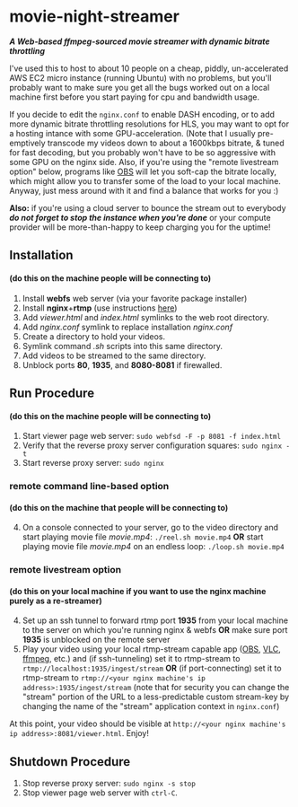 # movie-night-streamer
***A Web-based ffmpeg-sourced movie streamer with dynamic bitrate throttling***

I've used this to host to about 10 people on a cheap, piddly, un-accelerated AWS EC2 micro instance (running Ubuntu) with no problems, but you'll probably want to make sure you get all the bugs worked out on a local machine first before you start paying for cpu and bandwidth usage. 

If you decide to edit the `nginx.conf` to enable DASH encoding, or to add more dynamic bitrate throttling resolutions for HLS, you may want to opt for a hosting intance with some GPU-acceleration. (Note that I usually pre-emptively transcode my videos down to about a 1600kbps bitrate, & tuned for fast decoding, but you probably won't have to be so aggressive with some GPU on the nginx side. Also, if you're using the "remote livestream option" below, programs like [OBS](https://obsproject.com) will let you soft-cap the bitrate locally, which might allow you to transfer some of the load to your local machine. Anyway, just mess around with it and find a balance that works for you :)

**Also:** if you're using a cloud server to bounce the stream out to everybody ***do not forget to stop the instance when you're done*** or your compute provider will be more-than-happy to keep charging you for the uptime!

## Installation
#### (do this on the machine people will be connecting to)
1. Install **webfs** web server (via your favorite package installer)
2. Install **nginx**+**rtmp** (use instructions [here](https://www.nginx.com/blog/video-streaming-for-remote-learning-with-nginx/))
3. Add *viewer.html* and *index.html* symlinks to the web root directory.
4. Add *nginx.conf* symlink to replace installation *nginx.conf*
5. Create a directory to hold your videos.
6. Symlink command *.sh* scripts into this same directory.
7. Add videos to be streamed to the same directory.
8. Unblock ports **80**, **1935**, and **8080-8081** if firewalled.

## Run Procedure
#### (do this on the machine people will be connecting to)
1. Start viewer page web server: `sudo webfsd -F -p 8081 -f index.html`
2. Verify that the reverse proxy server configuration squares: `sudo nginx -t`
3. Start reverse proxy server: `sudo nginx`

### remote command line-based option
#### (do this on the machine that people will be connecting to)
4. On a console connected to your server, go to the video directory and start playing movie file *movie.mp4*: `./reel.sh movie.mp4` 
   **OR** start playing movie file *movie.mp4* on an endless loop: `./loop.sh movie.mp4`

### remote livestream option
#### (do this on your local machine if you want to use the nginx machine purely as a re-streamer)
4. Set up an ssh tunnel to forward rtmp port **1935** from your local machine to the server on which you're running nginx & webfs **OR** make sure port **1935** is unblocked on the remote server
5. Play your video using your local rtmp-stream capable app ([OBS](https://obsproject.com), [VLC](https://www.videolan.org/vlc/index.html), [ffmpeg](http://trac.ffmpeg.org/wiki/StreamingGuide), etc.) and (if ssh-tunneling) set it to rtmp-stream to `rtmp://localhost:1935/ingest/stream` **OR** (if port-connecting) set it to rtmp-stream to `rtmp://<your nginx machine's ip address>:1935/ingest/stream` (note that for security you can change the "stream" portion of the URL to a less-predictable custom stream-key by changing the name of the "stream" application context in `nginx.conf`)

At this point, your video should be visible at `http://<your nginx machine's ip address>:8081/viewer.html`. Enjoy!

## Shutdown Procedure
1. Stop reverse proxy server: `sudo nginx -s stop`
2. Stop viewer page web server with `ctrl-C`.
